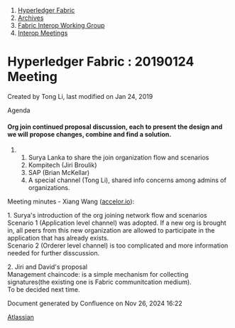 1. [Hyperledger Fabric](index.html)
2. [Archives](Archives_22840389.html)
3. [Fabric Interop Working Group](Fabric-Interop-Working-Group_22839518.html)
4. [Interop Meetings](Interop-Meetings_22840492.html)

# Hyperledger Fabric : 20190124 Meeting

Created by Tong Li, last modified on Jan 24, 2019

Agenda

#### Org join continued proposal discussion, each to present the design and we will propose changes, combine and find a solution.

1. 1. Surya Lanka to share the join organization flow and scenarios
   2. Kompitech (Jiri Broulik)
   3. SAP (Brian McKellar)
   4. A special channel (Tong Li), shared info concerns among admins of organizations.

Meeting minutes - Xiang Wang ([accelor.io](http://accelor.io)):

1\. Surya's introduction of the org joining network flow and scenarios  
Scenario 1 (Application level channel) was adopted. If a new org is brought in, all peers from this new organization are allowed to participate in the application that has already exists.  
Scenario 2 (Orderer level channel) is too complicated and more information needed for further disscussion.

2\. Jiri and David's proposal  
Management chaincode: is a simple mechanism for collecting signatures(the existing one is Fabric communitcation medium).  
To be decided next time.

Document generated by Confluence on Nov 26, 2024 16:22

[Atlassian](http://www.atlassian.com/)
